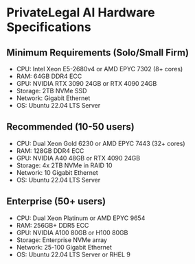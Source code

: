 # PrivateLegal AI Hardware Specifications

## Minimum Requirements (Solo/Small Firm)
- CPU: Intel Xeon E5-2680v4 or AMD EPYC 7302 (8+ cores)
- RAM: 64GB DDR4 ECC
- GPU: NVIDIA RTX 3090 24GB or RTX 4090 24GB
- Storage: 2TB NVMe SSD
- Network: Gigabit Ethernet
- OS: Ubuntu 22.04 LTS Server

## Recommended (10-50 users)
- CPU: Dual Xeon Gold 6230 or AMD EPYC 7443 (32+ cores)
- RAM: 128GB DDR4 ECC
- GPU: NVIDIA A40 48GB or RTX 4090 24GB
- Storage: 4x 2TB NVMe in RAID 10
- Network: 10 Gigabit Ethernet
- OS: Ubuntu 22.04 LTS Server

## Enterprise (50+ users)
- CPU: Dual Xeon Platinum or AMD EPYC 9654
- RAM: 256GB+ DDR5 ECC
- GPU: NVIDIA A100 80GB or H100 80GB
- Storage: Enterprise NVMe array
- Network: 25-100 Gigabit Ethernet
- OS: Ubuntu 22.04 LTS Server or RHEL 9